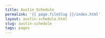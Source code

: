 ```yaml
---
title: Austin Schedule
permalink: '{{ page.fileSlug }}/index.html'
layout: austin-schedule.html
slug: austin-schedule
tags: pages
---
```




